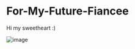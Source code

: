 # For-My-Future-Fiancee
Hi my sweetheart :)  

![image](https://github.com/jcl2014/For-My-Future-Fiancee/blob/master/unnamed.jpg)
